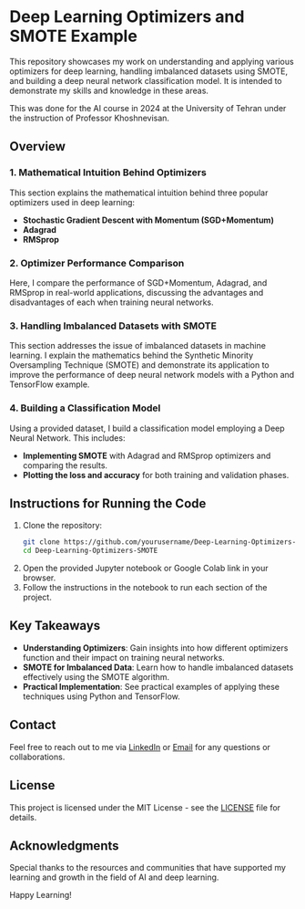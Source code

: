 # Deep Learning Optimizers and SMOTE Example

This repository showcases my work on understanding and applying various optimizers for deep learning, handling imbalanced datasets using SMOTE, and building a deep neural network classification model. It is intended to demonstrate my skills and knowledge in these areas.

This was done for the AI course in 2024 at the University of Tehran under the instruction of Professor Khoshnevisan.

## Overview

### 1. Mathematical Intuition Behind Optimizers
This section explains the mathematical intuition behind three popular optimizers used in deep learning:
- **Stochastic Gradient Descent with Momentum (SGD+Momentum)**
- **Adagrad**
- **RMSprop**

### 2. Optimizer Performance Comparison
Here, I compare the performance of SGD+Momentum, Adagrad, and RMSprop in real-world applications, discussing the advantages and disadvantages of each when training neural networks.

### 3. Handling Imbalanced Datasets with SMOTE
This section addresses the issue of imbalanced datasets in machine learning. I explain the mathematics behind the Synthetic Minority Oversampling Technique (SMOTE) and demonstrate its application to improve the performance of deep neural network models with a Python and TensorFlow example.

### 4. Building a Classification Model
Using a provided dataset, I build a classification model employing a Deep Neural Network. This includes:
- **Implementing SMOTE** with Adagrad and RMSprop optimizers and comparing the results.
- **Plotting the loss and accuracy** for both training and validation phases.

## Instructions for Running the Code
1. Clone the repository:
    ```bash
    git clone https://github.com/yourusername/Deep-Learning-Optimizers-SMOTE.git
    cd Deep-Learning-Optimizers-SMOTE
    ```
2. Open the provided Jupyter notebook or Google Colab link in your browser.
3. Follow the instructions in the notebook to run each section of the project.

## Key Takeaways
- **Understanding Optimizers**: Gain insights into how different optimizers function and their impact on training neural networks.
- **SMOTE for Imbalanced Data**: Learn how to handle imbalanced datasets effectively using the SMOTE algorithm.
- **Practical Implementation**: See practical examples of applying these techniques using Python and TensorFlow.

## Contact
Feel free to reach out to me via [LinkedIn](https://www.linkedin.com/in/yourprofile) or [Email](mailto:youremail@example.com) for any questions or collaborations.

## License
This project is licensed under the MIT License - see the [LICENSE](LICENSE) file for details.

## Acknowledgments
Special thanks to the resources and communities that have supported my learning and growth in the field of AI and deep learning.

Happy Learning!
